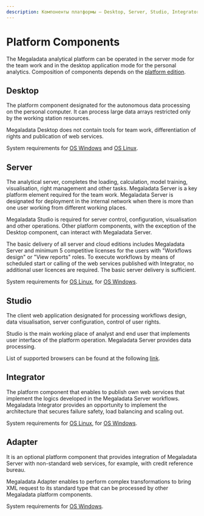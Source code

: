 ```yaml
---
description: Компоненты платформы — Desktop, Server, Studio, Integrator, Adapter.
---
```


# Platform Components

The Megaladata analytical platform can be operated in the server mode for the team work and in the desktop application mode for the personal analytics. Composition of components depends on the [platform edition](compare-editions.md).

## Desktop

The platform component designated for the autonomous data processing on the personal computer. It can process large data arrays restricted only by the working station resources.

Megaladata Desktop does not contain tools for team work, differentiation of rights and publication of web services.

System requirements for [OS Windows](https://help.loginom.ru/adminguide/desktop/) and [OS Linux](https://help.loginom.ru/adminguide/desktop/linux/).

## Server

The analytical server, completes the loading, calculation, model training, visualisation, right management and other tasks. Megaladata Server is a key platform element required for the team work. Megaladata Server is designated for deployment in the internal network when there is more than one user working from different working places.

Megaladata Studio is required for server control, configuration, visualisation and other operations. Other platform components, with the exception of the Desktop component, can interact with Megaladata Server.

The basic delivery of all server and cloud editions includes Megaladata Server and minimum 5 competitive licenses for the users with "Workflows design" or "View reports" roles. To execute workflows by means of scheduled start or calling of the web services published with Integrator, no additional user licences are required. The basic server delivery is sufficient.

System requirements for [OS Linux](https://help.loginom.ru/adminguide/linux/server/), for [OS Windows](https://help.loginom.ru/adminguide/windows/server/).

## Studio

The client web application designated for processing workflows design, data visualisation, server configuration, control of user rights.

Studio is the main working place of analyst and end user that implements user interface of the platform operation. Megaladata Server provides data processing.

List of supported browsers can be found at the following [link](https://help.loginom.ru/adminguide/studio/).

## Integrator

The platform component that enables to publish own web services that implement the logics developed in the Megaladata Server workflows. Megaladata Integrator provides an opportunity to implement the architecture that secures failure safety, load balancing and scaling out.

System requirements for [OS Linux](https://help.loginom.ru/adminguide/linux/integrator/), for [OS Windows](https://help.loginom.ru/adminguide/windows/integrator/).

## Adapter

It is an optional platform component that provides integration of Megaladata Server with non-standard web services, for example, with credit reference bureau.

Megaladata Adapter enables to perform complex transformations to bring XML request to its standard type that can be processed by other Megaladata platform components.

System requirements for [OS Windows](https://help.loginom.ru/adminguide/adapter/).
